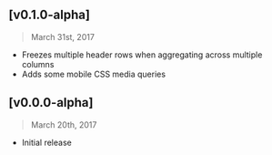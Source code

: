 ## [v0.1.0-alpha]
> March 31st, 2017

- Freezes multiple header rows when aggregating across multiple columns
- Adds some mobile CSS media queries

## [v0.0.0-alpha]
> March 20th, 2017

- Initial release
